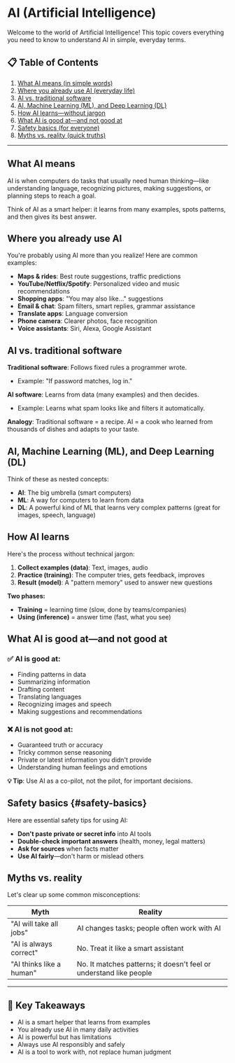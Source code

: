 # AI (Artificial Intelligence)

Welcome to the world of Artificial Intelligence! This topic covers everything you need to know to understand AI in simple, everyday terms.

## 📋 Table of Contents

1. [What AI means (in simple words)](#what-ai-means)
2. [Where you already use AI (everyday life)](#where-you-already-use-ai)
3. [AI vs. traditional software](#ai-vs-traditional-software)
4. [AI, Machine Learning (ML), and Deep Learning (DL)](#ai-ml-and-deep-learning)
5. [How AI learns—without jargon](#how-ai-learns)
6. [What AI is good at—and not good at](#what-ai-is-good-at)
7. [Safety basics (for everyone)](#safety-basics)
8. [Myths vs. reality (quick truths)](#myths-vs-reality)

---

## What AI means 

AI is when computers do tasks that usually need human thinking—like understanding language, recognizing pictures, making suggestions, or planning steps to reach a goal.

Think of AI as a smart helper: it learns from many examples, spots patterns, and then gives its best answer.

## Where you already use AI 

You're probably using AI more than you realize! Here are common examples:

- **Maps & rides**: Best route suggestions, traffic predictions
- **YouTube/Netflix/Spotify**: Personalized video and music recommendations
- **Shopping apps**: "You may also like…" suggestions
- **Email & chat**: Spam filters, smart replies, grammar assistance
- **Translate apps**: Language conversion
- **Phone camera**: Clearer photos, face recognition
- **Voice assistants**: Siri, Alexa, Google Assistant

## AI vs. traditional software 

**Traditional software**: Follows fixed rules a programmer wrote.
- Example: "If password matches, log in."

**AI software**: Learns from data (many examples) and then decides.
- Example: Learns what spam looks like and filters it automatically.

**Analogy**: Traditional software = a recipe. AI = a cook who learned from thousands of dishes and adapts to your taste.

## AI, Machine Learning (ML), and Deep Learning (DL)

Think of these as nested concepts:

- **AI**: The big umbrella (smart computers)
- **ML**: A way for computers to learn from data
- **DL**: A powerful kind of ML that learns very complex patterns (great for images, speech, language)

## How AI learns

Here's the process without technical jargon:

1. **Collect examples (data)**: Text, images, audio
2. **Practice (training)**: The computer tries, gets feedback, improves
3. **Result (model)**: A "pattern memory" used to answer new questions

**Two phases:**
- **Training** = learning time (slow, done by teams/companies)
- **Using (inference)** = answer time (fast, what you see)

## What AI is good at—and not good at 

### ✅ AI is good at:
- Finding patterns in data
- Summarizing information
- Drafting content
- Translating languages
- Recognizing images and speech
- Making suggestions and recommendations

### ❌ AI is not good at:
- Guaranteed truth or accuracy
- Tricky common sense reasoning
- Private or latest information you didn't provide
- Understanding human feelings and emotions

**💡 Tip**: Use AI as a co-pilot, not the pilot, for important decisions.

## Safety basics {#safety-basics}

Here are essential safety tips for using AI:

- **Don't paste private or secret info** into AI tools
- **Double-check important answers** (health, money, legal matters)
- **Ask for sources** when facts matter
- **Use AI fairly**—don't harm or mislead others

## Myths vs. reality 

Let's clear up some common misconceptions:

| Myth | Reality |
|------|---------|
| "AI will take all jobs" | AI changes tasks; people often work with AI |
| "AI is always correct" | No. Treat it like a smart assistant |
| "AI thinks like a human" | No. It matches patterns; it doesn't feel or understand like people |

---

## 🎯 Key Takeaways

- AI is a smart helper that learns from examples
- You already use AI in many daily activities
- AI is powerful but has limitations
- Always use AI responsibly and safely
- AI is a tool to work with, not replace human judgment

